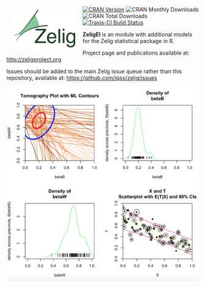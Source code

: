 <a href="http://zeligproject.org"><img src="images/zelig.png" align="left" height="100" vspace="8" hspace="18"></a>

[![CRAN Version](http://www.r-pkg.org/badges/version/ZeligEI)](http://cran.r-project.org/package=ZeligEOI)
![CRAN Monthly Downloads](http://cranlogs.r-pkg.org/badges/last-month/ZeligEI)
![CRAN Total Downloads](http://cranlogs.r-pkg.org/badges/grand-total/ZeligEI)
[![Travis-CI Build Status](https://travis-ci.org/IQSS/ZeligEI.svg?branch=master)](https://travis-ci.org/IQSS/ZeligEI)


**ZeligEI** is an module with additional models for the Zelig statistical package in R.

Project page and publications available at: 
http://zeligproject.org

Issues should be added to the main Zelig issue queue rather than this repository, available at: https://github.com/iqss/zelig/issues
<br>

![Example Page](images/ei1.png)

